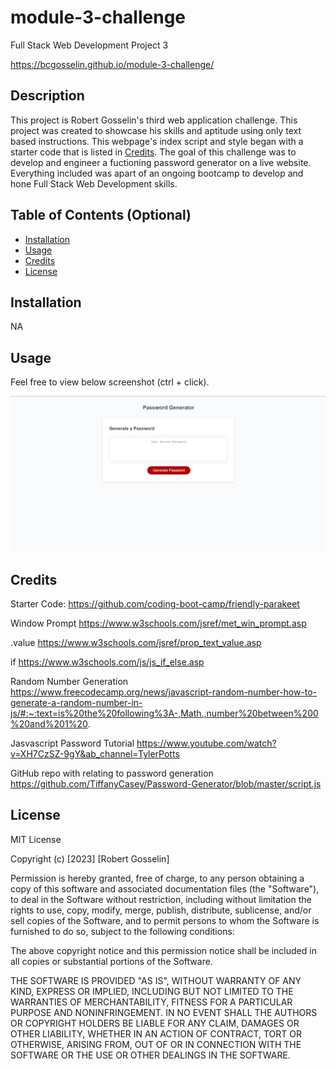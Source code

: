 # module-3-challenge
Full Stack Web Development Project 3

https://bcgosselin.github.io/module-3-challenge/

## Description

This project is Robert Gosselin's third web application challenge. This project was created to showcase his skills and aptitude using only text based instructions. This webpage's index script and style began with a starter code that is listed in [Credits](#credits). The goal of this challenge was to develop and engineer a fuctioning password generator on a live website. Everything included was apart of an ongoing bootcamp to develop and hone Full Stack Web Development skills.

## Table of Contents (Optional)

- [Installation](#installation)
- [Usage](#usage)
- [Credits](#credits)
- [License](#license)

## Installation

NA

## Usage

Feel free to view below screenshot (ctrl + click).

![alt text](assets/images/screenshot.png)

## Credits

Starter Code:
    https://github.com/coding-boot-camp/friendly-parakeet

Window Prompt
    https://www.w3schools.com/jsref/met_win_prompt.asp

.value
    https://www.w3schools.com/jsref/prop_text_value.asp

if
    https://www.w3schools.com/js/js_if_else.asp

Random Number Generation
    https://www.freecodecamp.org/news/javascript-random-number-how-to-generate-a-random-number-in-js/#:~:text=is%20the%20following%3A-,Math.,number%20between%200%20and%201%20.

Jasvascript Password Tutorial
    https://www.youtube.com/watch?v=XH7CzSZ-9gY&ab_channel=TylerPotts

GitHub repo with relating to password generation
    https://github.com/TiffanyCasey/Password-Generator/blob/master/script.js






## License

MIT License

Copyright (c) [2023] [Robert Gosselin]

Permission is hereby granted, free of charge, to any person obtaining a copy
of this software and associated documentation files (the "Software"), to deal
in the Software without restriction, including without limitation the rights
to use, copy, modify, merge, publish, distribute, sublicense, and/or sell
copies of the Software, and to permit persons to whom the Software is
furnished to do so, subject to the following conditions:

The above copyright notice and this permission notice shall be included in all
copies or substantial portions of the Software.

THE SOFTWARE IS PROVIDED "AS IS", WITHOUT WARRANTY OF ANY KIND, EXPRESS OR
IMPLIED, INCLUDING BUT NOT LIMITED TO THE WARRANTIES OF MERCHANTABILITY,
FITNESS FOR A PARTICULAR PURPOSE AND NONINFRINGEMENT. IN NO EVENT SHALL THE
AUTHORS OR COPYRIGHT HOLDERS BE LIABLE FOR ANY CLAIM, DAMAGES OR OTHER
LIABILITY, WHETHER IN AN ACTION OF CONTRACT, TORT OR OTHERWISE, ARISING FROM,
OUT OF OR IN CONNECTION WITH THE SOFTWARE OR THE USE OR OTHER DEALINGS IN THE
SOFTWARE.
